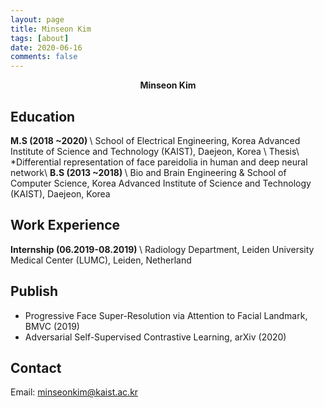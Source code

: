 ```yaml
---
layout: page
title: Minseon Kim
tags: [about]
date: 2020-06-16
comments: false
---
```

    
<center><b>Minseon Kim</b></center>

## Education
<b>M.S (2018 ~2020) </b> \\
School of Electrical Engineering, Korea Advanced Institute of Science and Technology (KAIST), Daejeon, Korea \\
Thesis\\
*Differential representation of face pareidolia in human and deep neural network\\
<b>B.S (2013 ~2018) </b> \\
Bio and Brain Engineering & School of Computer Science, Korea Advanced Institute of Science and Technology (KAIST), Daejeon, Korea 

## Work Experience
<b>Internship (06.2019-08.2019) </b> \\
Radiology Department, Leiden University Medical Center (LUMC), Leiden, Netherland


## Publish
* Progressive Face Super-Resolution via Attention to Facial Landmark, BMVC (2019)
* Adversarial Self-Supervised Contrastive Learning, arXiv (2020)

## Contact
Email: minseonkim@kaist.ac.kr
